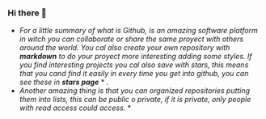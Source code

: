 ### Hi there 👋
* *For a little summary of what is Github, is an amazing software platform in witch you can collaborate or share the same proyect with others around the world. You cal also create your own repository with **markdown** to do your proyect more interesting adding some styles. If you find interesting projects you cal also save with stars, this means that you cand find it easily in every time you get into github, you can see these in **stars page*** * .
* *Another amazing thing is that you can organized repositories putting them into lists, this can be public o private, if it is private, only people with read access could access.* *

<!--
**dbarreto1/dbarreto1** is a ✨ _special_ ✨ repository because its `README.md` (this file) appears on your GitHub profile.

Here are some ideas to get you started:

- 🔭 I’m currently working on ...
- 🌱 I’m currently learning ...
- 👯 I’m looking to collaborate on ...
- 🤔 I’m looking for help with ...
- 💬 Ask me about ...
- 📫 How to reach me: ...
- 😄 Pronouns: ...
- ⚡ Fun fact: ...
-->
